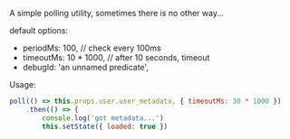 A simple polling utility, sometimes there is no other way...

default options:
* periodMs: 100, // check every 100ms
* timeoutMs: 10 * 1000, // after 10 seconds, timeout
* debugId: 'an unnamed predicate',

Usage:
```js
poll(() => this.props.user.user_metadata, { timeoutMs: 30 * 1000 })
	.then(() => {
		console.log('got metadata...')
		this.setState({ loaded: true })
```
